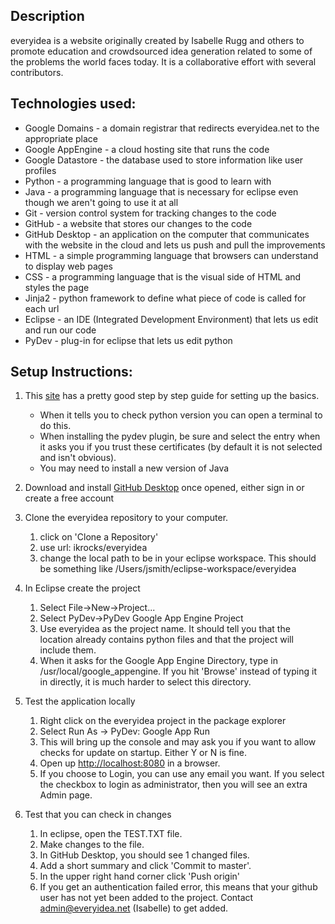 ## Description

everyidea is a website originally created by Isabelle Rugg and others to promote education
and crowdsourced idea generation related to some of the problems the world faces
today.  It is a collaborative effort with several contributors.

## Technologies used:

* Google Domains - a domain registrar that redirects everyidea.net to the
appropriate place
* Google AppEngine - a cloud hosting site that runs the code
* Google Datastore - the database used to store information like user profiles
* Python - a programming language that is good to learn with
* Java - a programming language that is necessary for eclipse even though we
aren't going to use it at all
* Git - version control system for tracking changes to the code
* GitHub - a website that stores our changes to the code
* GitHub Desktop - an application on the computer that communicates with the
website in the cloud and lets us push and pull the improvements
* HTML - a simple programming language that browsers can understand to display
web pages
* CSS - a programming language that is the visual side of HTML and styles the
page
* Jinja2 - python framework to define what piece of code is called for each url
* Eclipse - an IDE (Integrated Development Environment) that lets us edit and run our code
* PyDev - plug-in for eclipse that lets us edit python

## Setup Instructions:

1. This [site](https://cloud.google.com/appengine/docs/standard/python/tools/setting-up-eclipse) has a pretty good step by step guide for setting up the basics.
   * When it tells you to check python version you can open a terminal to do this.
   * When installing the pydev plugin, be sure and select the entry when it asks
   you if you trust these certificates (by default it is not selected and isn't
   obvious).
   * You may need to install a new version of Java

1. Download and install [GitHub Desktop](https://desktop.github.com)
   once opened, either sign in or create a free account
   
1. Clone the everyidea repository to your computer.
   1. click on 'Clone a Repository'
   1. use url: ikrocks/everyidea
   1. change the local path to be in your eclipse workspace.  This should be
      something like /Users/jsmith/eclipse-workspace/everyidea

1. In Eclipse create the project
   1. Select File->New->Project...
   1. Select PyDev->PyDev Google App Engine Project
   1. Use everyidea as the project name.  It should tell you that the location
      already contains python files and that the project will include them.
   1. When it asks for the Google App Engine Directory, type in
      /usr/local/google_appengine.  If you hit 'Browse' instead of typing it in
      directly, it is much harder to select this directory.
  
1. Test the application locally
   1. Right click on the everyidea project in the package explorer
   1. Select Run As -> PyDev: Google App Run
   1. This will bring up the console and may ask you if you want to allow checks
      for update on startup.  Either Y or N is fine.
   1. Open up [http://localhost:8080](http://localhost:8080) in a browser.
   1. If you choose to Login, you can use any email you want.  If you select the
      checkbox to login as administrator, then you will see an extra Admin page.
  
1. Test that you can check in changes
   1. In eclipse, open the TEST.TXT file.
   1. Make changes to the file.
   1. In GitHub Desktop, you should see 1 changed files.
   1. Add a short summary and click 'Commit to master'.
   1. In the upper right hand corner click 'Push origin'
   1. If you get an authentication failed error, this means that your github user
      has not yet been added to the project.  Contact admin@everyidea.net
      (Isabelle) to get added.